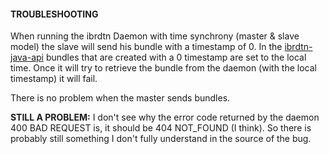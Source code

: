 #### TROUBLESHOOTING

When running the ibrdtn Daemon with time synchrony (master & slave model) the slave will send his bundle with a timestamp
of 0. In the [ibrdtn-java-api](https://github.com/auzias/ibrdtn-api) bundles that are created with a 0 timestamp are set 
to the local time. Once it will try to retrieve the bundle from the daemon (with the local timestamp) it will fail. 

There is no problem when the master sends bundles.

**STILL A PROBLEM:** I don't see why the error code returned by the daemon 400 BAD REQUEST is, it should be 404 NOT_FOUND (I think).
So there is probably still something I don't fully understand in the source of the bug. 
